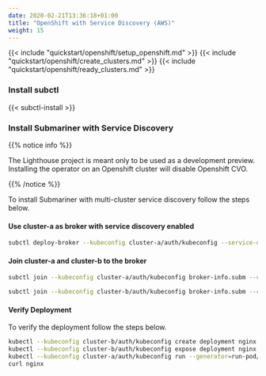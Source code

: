 ```yaml
---
date: 2020-02-21T13:36:18+01:00
title: "OpenShift with Service Discovery (AWS)"
weight: 15
---
```


{{< include "quickstart/openshift/setup_openshift.md" >}}
{{< include "quickstart/openshift/create_clusters.md" >}}
{{< include "quickstart/openshift/ready_clusters.md" >}}

### Install subctl

{{< subctl-install >}}

### Install Submariner with Service Discovery

{{% notice info %}}

The Lighthouse project is meant only to be used as a development preview. Installing the operator on an Openshift cluster will disable Openshift CVO.

{{% /notice %}}

To install Submariner with multi-cluster service discovery follow the steps below.

#### Use cluster-a as broker with service discovery enabled

```bash
subctl deploy-broker --kubeconfig cluster-a/auth/kubeconfig --service-discovery
```

#### Join cluster-a and cluster-b to the broker

```bash
subctl join --kubeconfig cluster-a/auth/kubeconfig broker-info.subm --clusterid cluster-a
```

```bash
subctl join --kubeconfig cluster-b/auth/kubeconfig broker-info.subm --clusterid cluster-b
```

####  Verify Deployment
To verify the deployment follow the steps below.

```bash
kubectl --kubeconfig cluster-b/auth/kubeconfig create deployment nginx --image=nginx
kubectl --kubeconfig cluster-b/auth/kubeconfig expose deployment nginx --port=80
kubectl --kubeconfig cluster-a/auth/kubeconfig run --generator=run-pod/v1 tmp-shell --rm -i --tty --image nicolaka/netshoot -- /bin/bash
curl nginx
```
